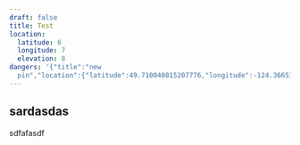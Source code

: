```yaml
---
draft: false
title: Test
location:
  latitude: 6
  longitude: 7
  elevation: 8
dangers: '{"title":"new
  pin","location":{"latitude":49.710040815207776,"longitude":-124.36651792820818,"elevation":-16.36549643519078},"view":{"latitude":49.13897110246137,"longitude":-125.06673004972139,"height":454216.92473285686,"heading":359.99999999999994,"pitch":-90,"roll":0}}'
---
```

## sardasdas

sdfafasdf